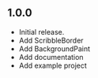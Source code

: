 ## 1.0.0

* Initial release.
* Add ScribbleBorder
* Add BackgroundPaint
* Add documentation
* Add example project

